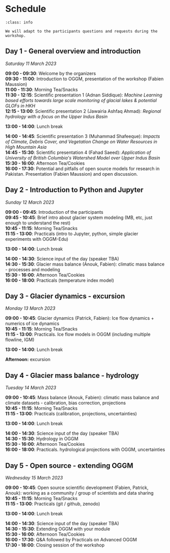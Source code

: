 # Schedule


```{admonition} This schedule is only indicative!
:class: info

We will adapt to the participants questions and requests during the workshop.
```


## Day 1 - General overview and introduction

*Saturday 11 March 2023*

**09:00 - 09:30**: Welcome by the organizers<br>
**09:30 - 11:00**: Introduction to OGGM, presentation of the workshop (Fabien Maussion)<br>
**11:00 - 11:30**: Morning Tea/Snacks<br>
**11:30 - 12:15**: Scientific presentation 1 (Adnan Siddique): *Machine Learning based efforts towards large scale monitoring of glacial lakes & potential GLOFs in HKH*<br>
**12:15 - 13:00**: Scientific presentation 2 (Jawairia Ashfaq Ahmad): *Regional hydrology with a focus on the Upper Indus Basin*<br>

**13:00 - 14:00**: Lunch break

**14:00 - 14:45**: Scientific presentation 3 (Muhammad Shafeeque): *Impacts of Climate, Debris Cover, and Vegetation Change on Water Resources in High Mountain Asia*<br>
**14:45 - 15:30**: Scientific presentation 4 (Fahad Saeed): *Application of University of British Columbia's Watershed Model over Upper Indus Basin*<br>
**15:30 - 16:00**: Afternoon Tea/Cookies<br>
**16:00 - 17:30**: Potential and pitfalls of open source models for research in Pakistan. Presentation (Fabien Maussion) and open discussion.<br>

## Day 2 - Introduction to Python and Jupyter

*Sunday 12 March 2023*

**09:00 - 09:45**: Introduction of the participants<br>
**09:45 - 10:45**: Brief intro about glacier system modeling (MB, etc, just enough to understand the rest)<br> 
**10:45 - 11:15**: Morning Tea/Snacks<br>
**11:15 - 13:00**: Practicals (intro to Jupyter, python, simple glacier experiments with OGGM-Edu)<br>

**13:00 - 14:00**: Lunch break

**14:00 - 14:30**: Science input of the day (speaker TBA)<br> 
**14:30 - 15:30**: Glacier mass balance (Anouk, Fabien): climatic mass balance - processes and modeling<br> 
**15:30 - 16:00**: Afternoon Tea/Cookies<br>
**16:00 - 18:00**: Practicals (temperature index model)<br>

## Day 3 - Glacier dynamics - excursion

*Monday 13 March 2023*

**09:00 - 10:45**: Glacier dynamics (Patrick, Fabien): Ice flow dynamics + numerics of ice dynamics<br> 
**10:45 - 11:15**: Morning Tea/Snacks<br> 
**11:15 - 13:00**: Practicals. Ice flow models in OGGM (including multiple flowline, IGM)<br> 

**13:00 - 14:00**: Lunch break

**Afternoon:** excursion

## Day 4 - Glacier mass balance - hydrology

*Tuesday 14 March 2023*

**09:00 - 10:45**: Mass balance (Anouk, Fabien): climatic mass balance and climate datasets - calibration, bias correction, projections<br> 
**10:45 - 11:15**: Morning Tea/Snacks<br> 
**11:15 - 13:00**: Practicals (calibration, projections, uncertainties)<br> 

**13:00 - 14:00**: Lunch break

**14:00 - 14:30**: Science input of the day (speaker TBA)<br> 
**14:30 - 15:30**: Hydrology in OGGM<br> 
**15:30 - 16:00**: Afternoon Tea/Cookies<br> 
**16:00 - 18:00**: Practicals. hydrological projections with OGGM, uncertainties<br> 

## Day 5 - Open source - extending OGGM

*Wednesday 15 March 2023*

**09:00 - 10:45**: Open source scientific development (Fabien, Patrick, Anouk): working as a community / group of scientists and data sharing<br> 
**10:45 - 11:15**: Morning Tea/Snacks<br> 
**11:15 - 13:00**: Practicals (git / github, zenodo)<br> 

**13:00 - 14:00**: Lunch break

**14:00 - 14:30**: Science input of the day (speaker TBA)<br> 
**14:30 - 15:30**: Extending OGGM with your module<br> 
**15:30 - 16:00**: Afternoon Tea/Cookies<br> 
**16:00 - 17:30**: Q&A followed by Practicals on Advanced OGGM<br> 
**17:30 - 18:00**: Closing session of the workshop<br> 

